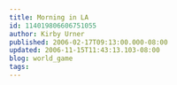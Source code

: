 ```yaml
---
title: Morning in LA
id: 114019806606751055
author: Kirby Urner
published: 2006-02-17T09:13:00.000-08:00
updated: 2006-11-15T11:43:13.103-08:00
blog: world_game
tags: 
---
```


